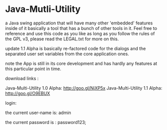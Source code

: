 Java-Mutli-Utility
==================
a Java swing application that will have many other 'embedded' features inside of it basically a tool that has 
a bunch of other tools in it. Feel free to reference and use this code as you like
as long as you follow the rules of the GPL v3, please read the LEGAL.txt for more on this.

update 1.1 Alpha is basically re-factored code for the dialogs and the separated user set variables from the core application ones.

note the App is still in its core development and has hardly any features at this particular point in time.

download links :

Java-Multi-Utility 1.0 Alpha: http://goo.gl/NjXP5x
Java-Multi-Utility 1.1 Alpha: http://goo.gl/O9EBUX

login:

the current user-name is: admin 

the current password is : password123;
